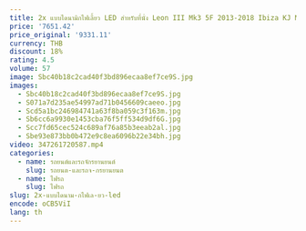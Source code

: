 ```yaml
---
title: 2x แบบไดนามิกไฟเลี้ยว LED สําหรับที่นั่ง Leon III Mk3 5F 2013-2018 Ibiza KJ Mk5 V Arona 17-18 กระจกมองข้างไฟแสดงสถานะ
price: '7651.42'
price_original: '9331.11'
currency: THB
discount: 18%
rating: 4.5
volume: 57
image: Sbc40b18c2cad40f3bd896ecaa8ef7ce9S.jpg
images:
  - Sbc40b18c2cad40f3bd896ecaa8ef7ce9S.jpg
  - S071a7d235ae54997ad71b0456609caeeo.jpg
  - Scd5a1bc246984741a63f8ba059c3f163m.jpg
  - Sb6cc6a9930e1453cba76f5ff534d9df6G.jpg
  - Scc7fd65cec524c689af76a85b3eeab2al.jpg
  - Sbe93e873bb0b472e9c8ea6096b22e34bh.jpg
video: 347261720587.mp4
categories:
  - name: รถยนต์และรถจักรยานยนต์
    slug: รถยนต-และรถจ-กรยานยนต
  - name: ไฟรถ
    slug: ไฟรถ
slug: 2x-แบบไดนาม-กไฟเล-ยว-led
encode: oCB5ViI
lang: th
---
```

  